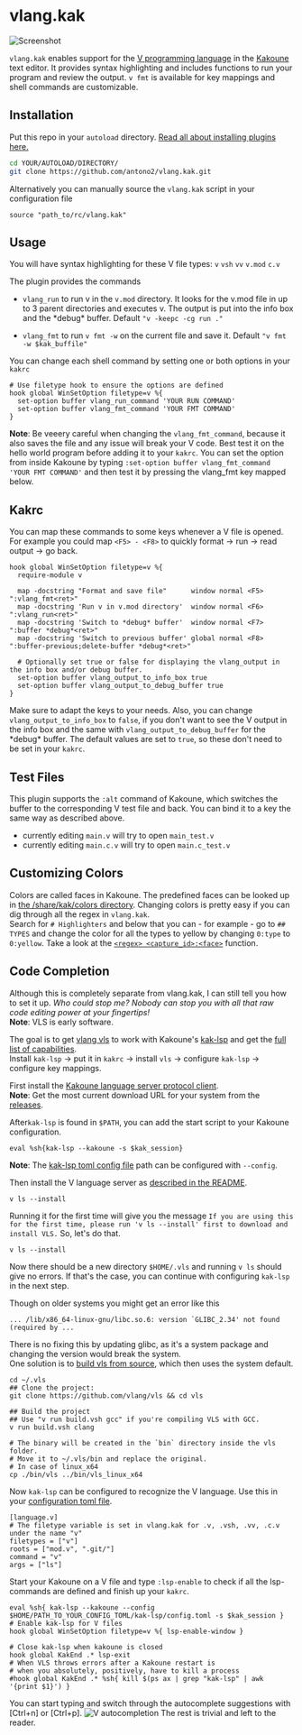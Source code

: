 # vlang.kak
![Screenshot](https://i.imgur.com/uZ8lCAj.png)

`vlang.kak` enables support for the [V programming language](https://vlang.io/) in the [Kakoune](https://github.com/mawww/kakoune) text editor.
It provides syntax highlighting and includes functions to run your program and review the output.
`v fmt` is available for key mappings and shell commands are customizable.


## Installation

Put this repo in your `autoload` directory. [Read all about installing plugins here.](https://github.com/mawww/kakoune/wiki/Installing-Plugins)

```sh
cd YOUR/AUTOLOAD/DIRECTORY/
git clone https://github.com/antono2/vlang.kak.git
```
Alternatively you can manually source the `vlang.kak` script in your configuration file

```source "path_to/rc/vlang.kak"```


## Usage

You will have syntax highlighting for these V file types:
`v` `vsh` `vv` `v.mod` `c.v`

The plugin provides the commands
-  `vlang_run` to run v in the `v.mod` directory.
 It looks for the v.mod file in up to 3 parent directories and executes v.
 The output is put into the info box and the \*debug\* buffer.
 Default `"v -keepc -cg run ."`
 
- `vlang_fmt` to run `v fmt -w` on the current file and save it.
Default `"v fmt -w $kak_buffile"`

You can change each shell command by setting one or both options in your `kakrc`
```kak
# Use filetype hook to ensure the options are defined
hook global WinSetOption filetype=v %{
  set-option buffer vlang_run_command 'YOUR RUN COMMAND'
  set-option buffer vlang_fmt_command 'YOUR FMT COMMAND'
}
```
**Note**: Be veeery careful when changing the `vlang_fmt_command`, because it also saves the file and any issue will break your V code. Best test it on the hello world program before adding it to your `kakrc`.
You can set the option from inside Kakoune by typing
`:set-option buffer vlang_fmt_command 'YOUR FMT COMMAND'`
and then test it by pressing the vlang_fmt key mapped below.

## Kakrc

You can map these commands to some keys whenever a V file is opened.</br>For example you could map `<F5> - <F8>` to quickly format -> run -> read output -> go back.

```kak
hook global WinSetOption filetype=v %{
  require-module v
  
  map -docstring "Format and save file"      window normal <F5> ":vlang_fmt<ret>"
  map -docstring 'Run v in v.mod directory'  window normal <F6> ":vlang_run<ret>"
  map -docstring 'Switch to *debug* buffer'  window normal <F7> ":buffer *debug*<ret>"
  map -docstring 'Switch to previous buffer' global normal <F8> ":buffer-previous;delete-buffer *debug*<ret>"
  
  # Optionally set true or false for displaying the vlang_output in the info box and/or debug buffer.
  set-option buffer vlang_output_to_info_box true
  set-option buffer vlang_output_to_debug_buffer true
}
```
Make sure to adapt the keys to your needs.
Also, you can change `vlang_output_to_info_box` to `false`, if you don't want to see the V output in the info box and the same with `vlang_output_to_debug_buffer` for the \*debug\* buffer. The default values are set to `true`, so these don't need to be set in your `kakrc`.

## Test Files
This plugin supports the `:alt` command of Kakoune, which switches the buffer to the corresponding V test file and back. You can bind it to a key the same way as described above.
-  currently editing `main.v` will try to open `main_test.v`
-  currently editing `main.c.v` will try to open `main.c_test.v`


## Customizing Colors
Colors are called faces in Kakoune. The predefined faces can be looked up in [the /share/kak/colors directory](https://github.com/mawww/kakoune/blob/master/colors/default.kak).
Changing colors is pretty easy if you can dig through all the regex in `vlang.kak`.</br>Search for `# Highlighters` and below that you can - for example - go to `## TYPES` and change the color for all the types to yellow by changing `0:type` to `0:yellow`. Take a look at the [`<regex> <capture_id>:<face>`](https://github.com/mawww/kakoune/blob/master/doc/pages/highlighters.asciidoc#general-highlighters) function.

## Code Completion
Although this is completely separate from vlang.kak, I can still tell you how to set it up. *Who could stop me?*
*Nobody can stop you with all that raw code editing power at your fingertips!*</br>
**Note**: VLS is early software.

The goal is to get [vlang vls](https://github.com/vlang/vls) to work with Kakoune's [kak-lsp](https://github.com/mawww/kakoune-lsp#installation) and get the [full list of capabilities](https://github.com/vlang/vls/blob/master/CAPABILITIES.md).</br>
Install `kak-lsp` -> put it in `kakrc` -> install `vls` -> configure `kak-lsp` -> configure key mappings.

First install the [Kakoune language server protocol client](https://github.com/mawww/kakoune-lsp#installation).</br>
**Note**: Get the most current download URL for your system from the [releases](https://github.com/kak-lsp/kak-lsp/releases).

After`kak-lsp` is found in `$PATH`, you can add the start script to your Kakoune configuration.
```
eval %sh{kak-lsp --kakoune -s $kak_session}
```
**Note**: The [kak-lsp toml config file](https://github.com/mawww/kakoune-lsp#configuration) path can be configured with `--config`.

Then install the V language server as [described in the README](https://github.com/vlang/vls#via-v-cli-recommended).
```
v ls --install
```
Running it for the first time will give you the message `If you are using this for the first time, please run
  'v ls --install' first to download and install VLS.` So, let's do that.
```
v ls --install
```
Now there should be a new directory `$HOME/.vls` and running `v ls` should give no errors.
If that's the case, you can continue with configuring `kak-lsp` in the next step.

Though on older systems you might get an error like this
```
... /lib/x86_64-linux-gnu/libc.so.6: version `GLIBC_2.34' not found (required by ...
```
There is no fixing this by updating glibc, as it's a system package and changing the version would break the system.</br>
One solution is to [build vls from source](https://github.com/vlang/vls#build-from-source), which then uses the system default.
```
cd ~/.vls
## Clone the project:
git clone https://github.com/vlang/vls && cd vls

## Build the project
## Use "v run build.vsh gcc" if you're compiling VLS with GCC.
v run build.vsh clang

# The binary will be created in the `bin` directory inside the vls folder.
# Move it to ~/.vls/bin and replace the original.
# In case of linux_x64
cp ./bin/vls ../bin/vls_linux_x64
```
Now `kak-lsp` can be configured to recognize the V language.
Use this in your [configuration toml file](https://github.com/mawww/kakoune-lsp#configuration).
```
[language.v]
# The filetype variable is set in vlang.kak for .v, .vsh, .vv, .c.v under the name "v"
filetypes = ["v"]
roots = ["mod.v", ".git/"]
command = "v"
args = ["ls"]
```
Start your Kakoune on a V file and type `:lsp-enable` to check if all the lsp-commands are defined and finish up your `kakrc`.
```
eval %sh{ kak-lsp --kakoune --config $HOME/PATH_TO_YOUR_CONFIG_TOML/kak-lsp/config.toml -s $kak_session }
# Enable kak-lsp for V files
hook global WinSetOption filetype=v %{ lsp-enable-window }

# Close kak-lsp when kakoune is closed
hook global KakEnd .* lsp-exit
# When VLS throws errors after a Kakoune restart is
# when you absolutely, positively, have to kill a process
#hook global KakEnd .* %sh{ kill $(ps ax | grep "kak-lsp" | awk '{print $1}') }
```

You can start typing and switch through the autocomplete suggestions with [Ctrl+n] or [Ctrl+p].
![V autocompletion](https://i.imgur.com/H1XOSqV.png)
The rest is trivial and left to the reader.

